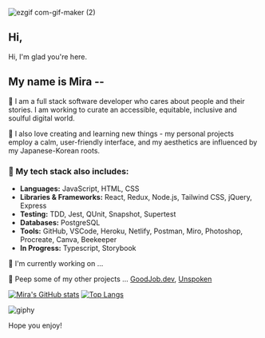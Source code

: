 <!-- ![Mira-Kine-Banner](./github.JPG) -->
![ezgif com-gif-maker (2)](https://user-images.githubusercontent.com/90009901/160056144-141fab88-0b55-44c5-8213-85f4a852761d.gif)



## Hi,

Hi, I'm glad you're here.

## My name is Mira -- 

 🌱  I am a full stack software developer who cares about people and their stories. I am working to curate an accessible, equitable, inclusive and soulful digital world.

 🌸 I also love creating and learning new things - my personal projects employ a calm, user-friendly interface, and my aesthetics are influenced by my Japanese-Korean roots. 


 ### 📝 My tech stack also includes:
  - **Languages:** JavaScript, HTML, CSS
  - **Libraries & Frameworks:** React, Redux, Node.js, Tailwind CSS, jQuery, Express
  - **Testing:** TDD, Jest, QUnit, Snapshot, Supertest
  - **Databases:** PostgreSQL
  - **Tools:** GitHub, VSCode, Heroku, Netlify, Postman, Miro, Photoshop, Procreate, Canva, Beekeeper
  - **In Progress:** Typescript, Storybook
 
 💪 I'm currently working on ...
 
 👀 Peep some of my other projects ... [GoodJob.dev](https://www.goodjob.dev/), [Unspoken](https://unspokenstories.netlify.app/)

 [![Mira's GitHub stats](https://github-readme-stats.vercel.app/api?username=mira-kine&hide=stars,issues&show_icons=true&theme=tokyonight)](https://github.com/mira-kine/github-readme-stats&show_icons=true&theme=tokyonight) [![Top Langs](https://github-readme-stats.vercel.app/api/top-langs/?username=mira-kine)](https://github.com/mira-kine/github-readme-stats)

![giphy](https://user-images.githubusercontent.com/90009901/160058297-c9862dfd-d7b4-4bee-9ee5-5a0e422ec4bb.gif)
         

Hope you enjoy!



